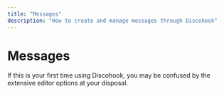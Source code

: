 ```yaml
---
title: "Messages"
description: "How to create and manage messages through Discohook"
---
```


# Messages

If this is your first time using Discohook, you may be confused by the extensive editor options at your disposal.
